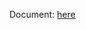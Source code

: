 Document: [here](https://drive.google.com/file/d/1sbQMe65KZF1YWGcS_GnHolnD_9UoIITT/view?usp=sharing)